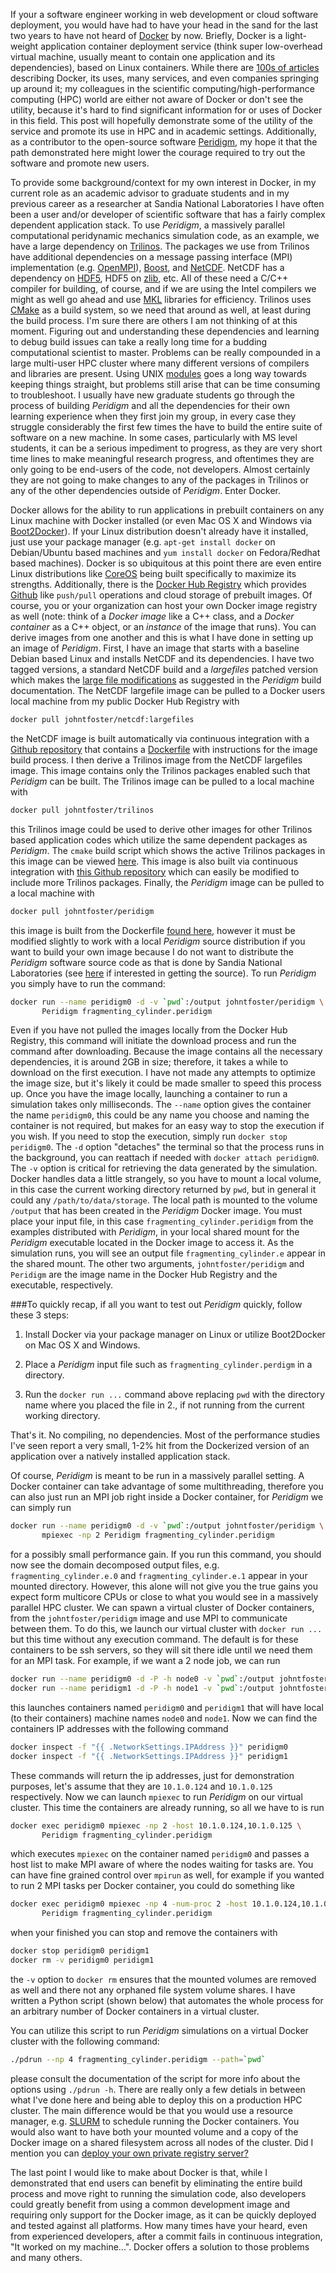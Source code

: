 <!--
.. title: Run Peridigm (and other scientific HPC codes) without building via Docker
.. slug: peridigm-without-building-via-Docker
.. date: 2015-04-22 10:44:25 UTC-05:00
.. tags: Docker, Peridigm, Trilinos, HPC, MPI
.. link: 
.. description: 
.. type: text
-->

If your a software engineer working in web development or cloud software deployment, you would have had to have your head in the sand for the last two years to have not heard of [Docker](http://www.docker.com) by now.  Briefly, Docker is a light-weight application container deployment service (think super low-overhead virtual machine, usually meant to contain one application and its dependencies), based on Linux containers.  While there are [100s of articles](https://www.google.com/search?q=docker&oq=docker++&aqs=chrome..69i57j69i60l2j0l3.2551j1j9&sourceid=chrome&es_sm=119&ie=UTF-8) describing Docker, its uses, many services, and even companies springing up around it; my colleagues in the scientific computing/high-performance computing (HPC) world are either not aware of Docker or don't see the utility, because it's hard to find significant information for or uses of Docker in this field.  This post will hopefully demonstrate some of the utility of the service and promote its use in HPC and in academic settings.  Additionally, as a contributor to the open-source software [Peridigm](http://peridigm.sandia.gov), my hope it that the path demonstrated here might lower the courage required to try out the software and promote new users.

To provide some background/context for my own interest in Docker, in my current role as an academic advisor to graduate students and in my previous career as a researcher at Sandia National Laboratories I have often been a user and/or developer of scientific software that has a fairly complex dependent application stack. To use *Peridigm*, a massively parallel computational peridynamic mechanics simulation code, as an example, we have a large dependency on [Trilinos](http://trilinos.org).  The packages we use from Trilinos have additional dependencies on a message passing interface (MPI) implementation (e.g. [OpenMPI](http://www.open-mpi.org)), [Boost](http://www.boost.org), and [NetCDF](http://www.unidata.ucar.edu/software/netcdf/).  NetCDF has a dependency on [HDF5](https://hdfgroup.org/HDF5/), HDF5 on [zlib](http://www.zlib.net/), etc.  All of these need a C/C++ compiler for building, of course, and if we are using the Intel compilers we might as well go ahead and use [MKL](https://software.intel.com/en-us/intel-mkl) libraries for efficiency.  Trilinos uses [CMake](http://www.cmake.org) as a build system, so we need that around as well, at least during the build process. I'm sure there are others I am not thinking of at this moment.  Figuring out and understanding these dependencies and learning to debug build issues can take a really long time for a budding computational scientist to master.  Problems can be really compounded in a large multi-user HPC cluster where many different versions of compilers and libraries are present.  Using UNIX [modules](http://modules.sourceforge.net/) goes a long way towards keeping things straight, but problems still arise that can be time consuming to troubleshoot.  I usually have new graduate students go through the process of building *Peridigm* and all the dependencies for their own learning experience when they first join my group, in every case they struggle considerably the first few times the have to build the entire suite of software on a new machine.  In some cases, particularly with MS level students, it can be a serious impediment to progress, as they are very short time lines to make meaningful research progress, and oftentimes they are only going to be end-users of the code, not developers.  Almost certainly they are not going to make changes to any of the packages in Trilinos or any of the other dependencies outside of *Peridigm*.  Enter Docker.

Docker allows for the ability to run applications in prebuilt containers on any Linux machine with Docker installed (or even Mac OS X and Windows via [Boot2Docker](http://boot2docker.io/)).  If your Linux distribution doesn't already have it installed, just use your package manager (e.g. `apt-get install docker` on Debian/Ubuntu based machines and `yum install docker` on Fedora/Redhat based machines).  Docker is so ubiquitous at this point there are even entire Linux distributions like [CoreOS](https://coreos.com/) being built specifically to maximize its strengths.  Additionally, there is the [Docker Hub Registry](https://registry.hub.docker.com/) which provides [Github](http://github.com) like `push/pull` operations and cloud storage of prebuilt images.  Of course, you or your organization can host your own Docker image registry as well (note: think of a *Docker image* like a C++ class, and a *Docker container* as a C++ object, or an *instance* of the image that runs).  You can derive images from one another and this is what I have done in setting up an image of *Peridigm*.  First, I have an image that starts with a baseline Debian based Linux and installs NetCDF and its dependencies.  I have two tagged versions, a standard NetCDF build and a *largefiles* patched version which makes the [large file modifications](https://peridigm.sandia.gov/content/netcdf) as suggested in the *Peridigm* build documentation. The NetCDF largefile image can be pulled to a Docker users local machine from my public Docker Hub Registry with

````bash
docker pull johntfoster/netcdf:largefiles
````

the NetCDF image is built automatically via continuous integration with a [Github repository](https://github.com/johntfoster/docker-netcdf) that contains a [Dockerfile](https://docs.docker.com/reference/builder/) with instructions for the image build process.  I then derive a Trilinos image from the NetCDF largefiles image.  This image contains only the Trilinos packages enabled such that *Peridigm* can be built.  The Trilinos image can be pulled to a local machine with

````bash
docker pull johntfoster/trilinos
````

this Trilinos image could be used to derive other images for other Trilinos based application codes which utilize the same dependent packages as *Peridigm*.  The `cmake` build script which shows the active Trilinos packages in this image can be viewed [here](https://github.com/johntfoster/docker-trilinos/blob/master/trilinos-debian-cmake.sh).  This image is also built via continuous integration with [this Github repository](https://github.com/johntfoster/docker-trilinos) which can easily be modified to include more Trilinos packages.  Finally, the *Peridigm* image can be pulled to a local machine with

````bash
docker pull johntfoster/peridigm
````

this image is built from the Dockerfile [found here](https://github.com/johntfoster/docker-peridigm), however it must be modified slightly to work with a local *Peridigm* source distribution if you want to build your own image because I do not want to distribute the *Peridigm* software source code as that is done by Sandia National Laboratories (see [here](http://peridigm.sandia.gov) if interested in getting the source). To run *Peridigm* you simply have to run the command:


````bash
docker run --name peridigm0 -d -v `pwd`:/output johntfoster/peridigm \ 
       Peridigm fragmenting_cylinder.peridigm 
````

Even if you have not pulled the images locally from the Docker Hub Registry, this command will initiate the download process and  run the command after downloading.  Because the image contains all the necessary dependencies, it is around 2GB in size; therefore, it takes a while to download on the first execution.  I have not made any attempts to optimize the image size, but it's likely it could be made smaller to speed this process up.  Once you have the image locally, launching a container to run a simulation takes only milliseconds.  The `--name` option gives the container the name `peridigm0`, this could be any name you choose and naming the container is not required, but makes for an easy way to stop the execution if you wish.  If you need to stop the execution, simply run `docker stop peridigm0`.  The `-d` option "detaches" the terminal so that the process runs in the background, you can reattach if needed with `docker attach peridigm0`.  The `-v` option is critical for retrieving the data generated by the simulation.  Docker handles data a little strangely, so you have to mount a local volume, in this case the current working directory returned by `pwd`, but in general it could any `/path/to/data/storage`.  The local path is mounted to the volume `/output` that has been created in the *Peridigm* Docker image.  You must place your input file, in this case `fragmenting_cylinder.peridigm` from the examples distributed with *Peridigm*, in your local shared mount for the *Peridigm* executable located in the Docker image to access it. As the simulation runs, you will see an output file `fragmenting_cylinder.e` appear in the shared mount.  The other two arguments, `johntfoster/peridigm` and `Peridigm` are the image name in the Docker Hub Registry and the executable, respectively.


###To quickly recap, if all you want to test out *Peridigm* quickly, follow these 3 steps:

1. Install Docker via your package manager on Linux or utilize Boot2Docker on Mac OS X and Windows.

2. Place a *Peridigm* input file such as `fragmenting_cylinder.perdigm` in a directory.

3. Run the `docker run ...` command above replacing `pwd` with the directory name where you placed the file in 2., if not running from the current working directory.


That's it.  No compiling, no dependencies.  Most of the performance studies I've seen report a very small, 1-2% hit from the Dockerized version of an application over a natively installed application stack.


Of course, *Peridigm* is meant to be run in a massively parallel setting.  A Docker container can take advantage of some multithreading, therefore you can also just run an MPI job right inside a Docker container, for *Peridigm* we can simply run

````bash
docker run --name peridigm0 -d -v `pwd`:/output johntfoster/peridigm \
       mpiexec -np 2 Peridigm fragmenting_cylinder.peridigm 
````

for a possibly small performance gain.  If you run this command, you should now see the domain decomposed output files, e.g. `fragmenting_cylinder.e.0` and  `fragmenting_cylinder.e.1` appear in your mounted directory.  However, this alone will not give you the true gains you expect form multicore CPUs or close to what you would see in a massively parallel HPC cluster.  We can spawn a virtual cluster of Docker containers, from the `johntfoster/peridigm` image and use MPI to communicate between them.  To do this, we launch our virtual cluster with `docker run ...` but this time without any execution command.  The default is for these containers to be ssh servers, so they will sit there idle until we need them for an MPI task.  For example, if we want a 2 node job, we can run

````bash
docker run --name peridigm0 -d -P -h node0 -v `pwd`:/output johntfoster/peridigm
docker run --name peridigm1 -d -P -h node1 -v `pwd`:/output johntfoster/peridigm
````

this launches containers named `peridigm0` and `peridigm1` that will have local (to their containers) machine names `node0` and `node1`.  Now we can find the containers IP addresses with the following command

````bash
docker inspect -f "{{ .NetworkSettings.IPAddress }}" peridigm0
docker inspect -f "{{ .NetworkSettings.IPAddress }}" peridigm1
````

These commands will return the ip addresses, just for demonstration purposes, let's assume that they are `10.1.0.124` and `10.1.0.125` respectively.  Now we can launch `mpiexec` to run *Peridigm* on our virtual cluster.  This time the containers are already running, so all we have to is run

````bash
docker exec peridigm0 mpiexec -np 2 -host 10.1.0.124,10.1.0.125 \
       Peridigm fragmenting_cylinder.peridigm
````

which executes `mpiexec` on the container named `peridigm0` and passes a host list to make MPI aware of where the nodes waiting for tasks are.  You can have fine grained control over `mpirun` as well, for example if you wanted to run 2 MPI tasks per Docker container, you could do something like

````bash
docker exec peridigm0 mpiexec -np 4 -num-proc 2 -host 10.1.0.124,10.1.0.125 \
       Peridigm fragmenting_cylinder.peridigm
````

when your finished you can stop and remove the containers with

````bash
docker stop peridigm0 peridigm1
docker rm -v peridigm0 peridigm1
````

the `-v` option to `docker rm` ensures that the mounted volumes are removed as well and there not any orphaned file system volume shares. I have written a Python script (shown below) that automates the whole process for an arbitrary number of Docker containers in a virtual cluster.

<script src="http://gist-it.sudarmuthu.com/https://github.com/johntfoster/docker-peridigm/blob/master/pdrun?footer=minimal"></script>

You can utilize this script to run *Peridigm* simulations on a virtual Docker cluster with the following command:

````bash
./pdrun --np 4 fragmenting_cylinder.peridigm --path=`pwd`
````

please consult the documentation of the script for more info about the options using `./pdrun -h`.  There are really only a few detials in between what I've done here and being able to deploy this on a production HPC cluster.  The main difference would be that you would use a resource manager, e.g. [SLURM](http://slurm.schedmd.com/) to schedule running the Docker containers.  You would also want to have both your mounted volume and a copy of the Docker image on a shared filesystem across all nodes of the cluster.  Did I mention you can [deploy your own private registry server?](https://docs.Docker.com/registry/deploying/)

The last point I would like to make about Docker is that, while I demonstrated that end users can benefit by eliminating the entire build process and move right to running the simulation code, also developers could greatly benefit from using a common development image and requiring only support for the Docker image, as it can be quickly deployed and tested against all platforms.  How many times have your heard, even from experienced developers, after a commit fails in continuous integration, "It worked on my machine...".  Docker offers a solution to those problems and many others.

